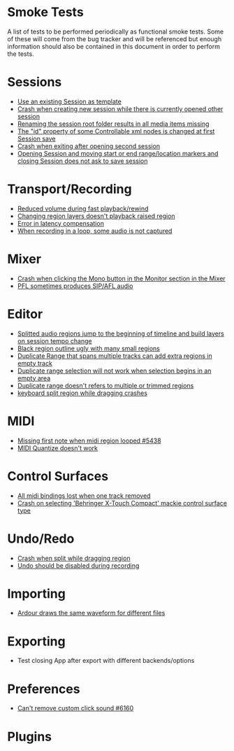 # Smoke Tests

A list of tests to be performed periodically as functional smoke tests. Some of
these will come from the bug tracker and will be referenced but enough
information should also be contained in this document in order to perform the
tests.

# Sessions

- [Use an existing Session as template](http://tracker.ardour.org/view.php?id=5299)
- [Crash when creating new session while there is currently opened other session](http://tracker.ardour.org/view.php?id=6766)
- [Renaming the session root folder results in all media items missing](http://tracker.ardour.org/view.php?id=6557)
- [The "id" property of some Controllable xml nodes is changed at first Session save](http://tracker.ardour.org/view.php?id=7025)
- [Crash when exiting after opening second session](http://tracker.ardour.org/view.php?id=7033)
- [Opening Session and moving start or end range/location markers and closing Session does not ask to save session](http://tracker.ardour.org/view.php?id=6774)

# Transport/Recording

- [Reduced volume during fast playback/rewind](http://tracker.ardour.org/view.php?id=6583)
- [Changing region layers doesn't playback raised region](http://tracker.ardour.org/view.php?id=6570)
- [Error in latency compensation](http://tracker.ardour.org/view.php?id=5781)
- [When recording in a loop, some audio is not captured](http://tracker.ardour.org/view.php?id=5781)

# Mixer

- [Crash when clicking the Mono button in the Monitor section in the Mixer](http://tracker.ardour.org/view.php?id=6758)
- [PFL sometimes produces SIP/AFL audio](http://tracker.ardour.org/view.php?id=5803)

# Editor

- [Splitted audio regions jump to the beginning of timeline and build layers on session tempo change](http://tracker.ardour.org/view.php?id=5781)
- [Black region outline ugly with many small regions](http://tracker.ardour.org/view.php?id=6615)
- [Duplicate Range that spans multiple tracks can add extra regions in empty track](http://tracker.ardour.org/view.php?id=6579)
- [Duplicate range selection will not work when selection begins in an empty area](http://tracker.ardour.org/view.php?id=4984)
- [Duplicate range doesn't refers to multiple or trimmed regions](http://tracker.ardour.org/view.php?id=4986)
- [keyboard split region while dragging crashes](http://tracker.ardour.org/view.php?id=6338)

# MIDI

- [Missing first note when midi region looped #5438](http://tracker.ardour.org/view.php?id=5438)
- [MIDI Quantize doesn't work](http://tracker.ardour.org/view.php?id=5545)

# Control Surfaces

- [All midi bindings lost when one track removed](http://tracker.ardour.org/view.php?id=5633)
- [Crash on selecting 'Behringer X-Touch Compact' mackie control surface type](http://tracker.ardour.org/view.php?id=6764)

# Undo/Redo

- [Crash when split while dragging region](http://tracker.ardour.org/view.php?id=6338)
- [Undo should be disabled during recording](http://tracker.ardour.org/view.php?id=6540)

# Importing

- [Ardour draws the same waveform for different files](http://tracker.ardour.org/view.php?id=5745)

# Exporting

- Test closing App after export with different backends/options

# Preferences

- [Can't remove custom click sound #6160](http://tracker.ardour.org/view.php?id=6160)

# Plugins

